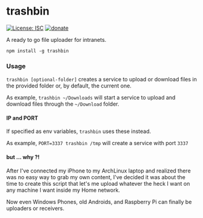 # trashbin

[![License: ISC](https://img.shields.io/badge/License-ISC-yellow.svg)](https://opensource.org/licenses/ISC) [![donate](https://img.shields.io/badge/$-donate-ff69b4.svg?maxAge=2592000&style=flat)](https://github.com/WebReflection/donate)

A ready to go file uploader for intranets.

`npm install -g trashbin`

### Usage

`trashbin [optional-folder]` creates a service to upload or download files in the provided folder or, by default, the current one.

As example, `trashbin ~/Downloads` will start a service to upload and download files through the `~/Download` folder.

#### IP and PORT

If specified as env variables, `trashbin` uses these instead.

As example, `PORT=3337 trashbin /tmp` will create a service with port `3337`

#### but ... why ?!

After I've connected my iPhone to my ArchLinux laptop and realized there was no easy way to grab my own content,
I've decided it was about the time to create this script that let's me upload whatever the heck I want on any machine I want inside my Home network.

Now even Windows Phones, old Androids, and Raspberry Pi can finally be uploaders or receivers.